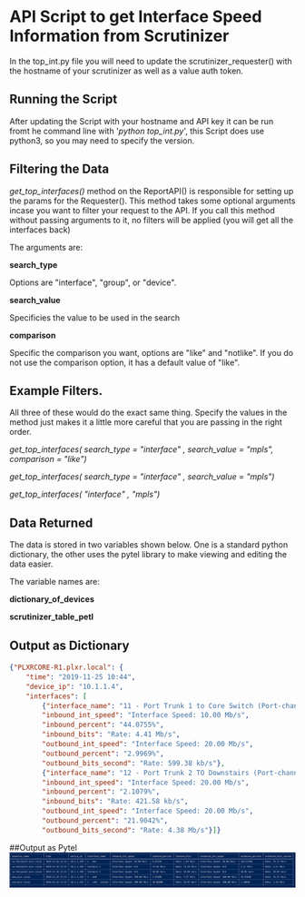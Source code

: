 # API Script to get Interface Speed Information from Scrutinizer

In the top_int.py file you will need to update the scrutinizer_requester() with the hostname of your scrutinizer as well as a value auth token. 

## Running the Script 

After updating the Script with your hostname and API key it can be run fromt he command line with '*python top_int.py*', this Script does use python3, so you may need to specify the version. 

## Filtering the Data  

*get_top_interfaces()* method on the ReportAPI() is responsible for setting up the params for the Requester(). This method takes some optional arguments incase you want to filter your request to the API. If you call this method without passing arguments to it, no filters will be applied (you will get all the interfaces back)

The arguments are: 

**search_type**

Options are "interface", "group", or "device". 

**search_value**

Specificies the value to be used in the search 

**comparison**

Specific the comparison you want, options are "like" and "notlike". If you do not use the comparison option, it has a default value of "like". 


## Example Filters. 

All three of these would do the exact same thing. Specify the values in the method just makes it a little more careful that you are passing in the right order. 

*get_top_interfaces( search_type = "interface" , search_value = "mpls", comparison = "like")*

*get_top_interfaces( search_type = "interface" , search_value = "mpls")*

*get_top_interfaces( "interface" , "mpls")*

## Data Returned 

The data is stored in two variables shown below. One is a standard python dictionary, the other uses the pytel library to make viewing and editing the data easier. 

The variable names are:


**dictionary_of_devices**  


**scrutinizer_table_petl**


## Output as Dictionary
```json
{"PLXRCORE-R1.plxr.local": {
    "time": "2019-11-25 10:44", 
    "device_ip": "10.1.1.4", 
    "interfaces": [
        {"interface_name": "11 - Port Trunk 1 to Core Switch (Port-channel1)",
        "inbound_int_speed": "Interface Speed: 10.00 Mb/s",
        "inbound_percent": "44.0755%",
        "inbound_bits": "Rate: 4.41 Mb/s",
        "outbound_int_speed": "Interface Speed: 20.00 Mb/s",
        "outbound_percent": "2.9969%",
        "outbound_bits_second": "Rate: 599.38 kb/s"},
        {"interface_name": "12 - Port Trunk 2 TO Downstairs (Port-channel2)", 
        "inbound_int_speed": "Interface Speed: 20.00 Mb/s", 
        "inbound_percent": "2.1079%", 
        "inbound_bits": "Rate: 421.58 kb/s", 
        "outbound_int_speed": "Interface Speed: 20.00 Mb/s", 
        "outbound_percent": "21.9042%", 
        "outbound_bits_second": "Rate: 4.38 Mb/s"}]} 
```

##Output as Pytel 
![pyteloutput](./pytel.png)
